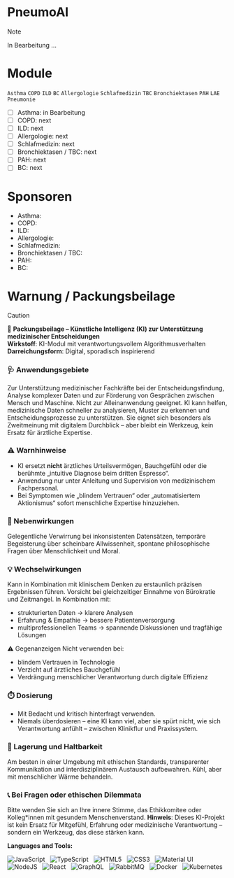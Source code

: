 # PneumoAI

> [!NOTE]
> In Bearbeitung ...

# Module
`Asthma` `COPD` `ILD` `BC` `Allergologie` `Schlafmedizin` `TBC` `Bronchiektasen` `PAH` `LAE` `Pneumonie`

- [ ] Asthma: in Bearbeitung
- [ ] COPD: next
- [ ] ILD: next
- [ ] Allergologie: next
- [ ] Schlafmedizin: next
- [ ] Bronchiektasen / TBC: next
- [ ] PAH: next
- [ ] BC: next

# Sponsoren

- Asthma:
- COPD:
- ILD:
- Allergologie:
- Schlafmedizin:
- Bronchiektasen / TBC:
- PAH:
- BC:

# Warnung / Packungsbeilage

> [!CAUTION]
> 
> 🧠 **Packungsbeilage – Künstliche Intelligenz (KI) zur Unterstützung medizinischer Entscheidungen**  
> **Wirkstoff**: KI-Modul mit verantwortungsvollem Algorithmusverhalten  
> **Darreichungsform**: Digital, sporadisch inspirierend  
> 
> ### 🩺 Anwendungsgebiete  
> Zur Unterstützung medizinischer Fachkräfte bei der Entscheidungsfindung, Analyse komplexer Daten und zur Förderung von Gesprächen zwischen Mensch und Maschine. Nicht zur Alleinanwendung geeignet. KI kann helfen, medizinische Daten schneller zu analysieren, Muster zu erkennen und Entscheidungsprozesse zu unterstützen. Sie eignet sich besonders als Zweitmeinung mit digitalem Durchblick – aber bleibt ein Werkzeug, kein Ersatz für ärztliche Expertise.
> 
> ### ⚠️ Warnhinweise  
> - KI ersetzt **nicht** ärztliches Urteilsvermögen, Bauchgefühl oder die berühmte „intuitive Diagnose beim dritten Espresso“.  
> - Anwendung nur unter Anleitung und Supervision von medizinischem Fachpersonal.  
> - Bei Symptomen wie „blindem Vertrauen“ oder „automatisiertem Aktionismus“ sofort menschliche Expertise hinzuziehen.
> 
> ### 🤖 Nebenwirkungen  
> Gelegentliche Verwirrung bei inkonsistenten Datensätzen, temporäre Begeisterung über scheinbare Allwissenheit, spontane philosophische Fragen über Menschlichkeit und Moral.
> 
> ### 💡 Wechselwirkungen  
> Kann in Kombination mit klinischem Denken zu erstaunlich präzisen Ergebnissen führen. Vorsicht bei gleichzeitiger Einnahme von Bürokratie und Zeitmangel.
> In Kombination mit:
> - strukturierten Daten → klarere Analysen
> - Erfahrung & Empathie → bessere Patientenversorgung
> - multiprofessionellen Teams → spannende Diskussionen und tragfähige Lösungen
> 
> ⚠️ Gegenanzeigen
> Nicht verwenden bei:
> - blindem Vertrauen in Technologie
> - Verzicht auf ärztliches Bauchgefühl
> - Verdrängung menschlicher Verantwortung durch digitale Effizienz
> 
> ### ⏱️ Dosierung  
> - Mit Bedacht und kritisch hinterfragt verwenden.  
> - Niemals überdosieren – eine KI kann viel, aber sie spürt nicht, wie sich Verantwortung anfühlt – zwischen Klinikflur und Praxissystem.
> 
> ### 📌 Lagerung und Haltbarkeit  
> Am besten in einer Umgebung mit ethischen Standards, transparenter Kommunikation und interdisziplinärem Austausch aufbewahren. Kühl, aber mit menschlicher Wärme behandeln.
> 
> ### 📞 Bei Fragen oder ethischen Dilemmata  
> Bitte wenden Sie sich an Ihre innere Stimme, das Ethikkomitee oder Kolleg*innen mit gesundem Menschenverstand.
> **Hinweis**: Dieses KI-Projekt ist kein Ersatz für Mitgefühl, Erfahrung oder medizinische Verantwortung – sondern ein Werkzeug, das diese stärken kann.  


**Languages and Tools:** 

![JavaScript](https://img.shields.io/badge/-JavaScript-black?logo=javascript&style=social)&nbsp;&nbsp;
![TypeScript](https://img.shields.io/badge/-TypeScript-black?logo=typescript&style=social)&nbsp;&nbsp;
![HTML5](https://img.shields.io/badge/-HTML5-black?logo=html5&style=social)&nbsp;&nbsp;
![CSS3](https://img.shields.io/badge/-CSS3-black?logo=css3&style=social)&nbsp;&nbsp;
![Material UI](https://img.shields.io/badge/-Material_UI-black?logo=material-ui&style=social)&nbsp;&nbsp;
![NodeJS](https://img.shields.io/badge/-NodeJS-black?logo=node.js&style=social)&nbsp;&nbsp;
![React](https://img.shields.io/badge/-React-black?logo=react&style=social)&nbsp;&nbsp;
![GraphQL](https://img.shields.io/badge/-GraphQL-black?logo=graphql&style=social)&nbsp;&nbsp;
![RabbitMQ](https://img.shields.io/badge/-RabbitMQ-black?logo=rabbitmq&style=social)&nbsp;&nbsp;
![Docker](https://img.shields.io/badge/-Docker-black?logo=Docker&style=social)&nbsp;&nbsp;
![Kubernetes](https://img.shields.io/badge/-Kubernetes-black?logo=Kubernetes&style=social)&nbsp;&nbsp;

<!-- 
> [!NOTE]
> Useful information that users should know, even when skimming content.

> [!TIP]
> Helpful advice for doing things better or more easily.

> [!IMPORTANT]
> Key information users need to know to achieve their goal.

> [!WARNING]
> Urgent info that needs immediate user attention to avoid problems.

> [!CAUTION]
> Advises about risks or negative outcomes of certain actions.
-->
